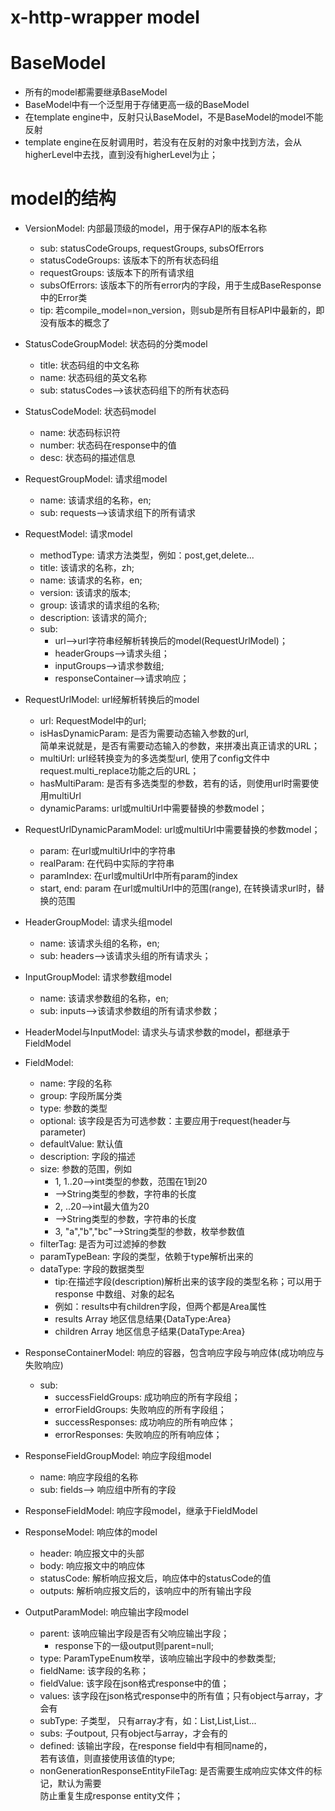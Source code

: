 x-http-wrapper model
====================

# BaseModel
   * 所有的model都需要继承BaseModel
   * BaseModel中有一个泛型用于存储更高一级的BaseModel
   * 在template engine中，反射只认BaseModel，不是BaseModel的model不能反射
   * template engine在反射调用时，若没有在反射的对象中找到方法，会从higherLevel中去找，直到没有higherLevel为止；

# model的结构
   * VersionModel: 内部最顶级的model，用于保存API的版本名称
       * sub: statusCodeGroups, requestGroups, subsOfErrors 
       * statusCodeGroups: 该版本下的所有状态码组
       * requestGroups: 该版本下的所有请求组
       * subsOfErrors: 该版本下的所有error内的字段，用于生成BaseResponse中的Error类
       * tip: 若compile_model=non_version，则sub是所有目标API中最新的，即没有版本的概念了

   * StatusCodeGroupModel: 状态码的分类model
       * title: 状态码组的中文名称
       * name: 状态码组的英文名称
       * sub: statusCodes-->该状态码组下的所有状态码
   * StatusCodeModel: 状态码model
       * name: 状态码标识符
       * number: 状态码在response中的值
       * desc: 状态码的描述信息

   * RequestGroupModel: 请求组model
       * name: 该请求组的名称，en;
       * sub: requests-->该请求组下的所有请求
   * RequestModel: 请求model
       * methodType: 请求方法类型，例如：post,get,delete...
       * title: 该请求的名称，zh;
       * name: 该请求的名称，en;
       * version: 该请求的版本;
       * group: 该请求的请求组的名称;
       * description: 该请求的简介;
       * sub: 
           * url-->url字符串经解析转换后的model(RequestUrlModel)；
           * headerGroups-->请求头组；
           * inputGroups-->请求参数组;
           * responseContainer-->请求响应；

   * RequestUrlModel: url经解析转换后的model
       * url: RequestModel中的url; 
       * isHasDynamicParam: 是否为需要动态输入参数的url,  
        简单来说就是，是否有需要动态输入的参数，来拼凑出真正请求的URL；  
       * multiUrl: url经转换变为的多选类型url, 使用了config文件中request.multi_replace功能之后的URL；
       * hasMultiParam: 是否有多选类型的参数，若有的话，则使用url时需要使用multiUrl
       * dynamicParams: url或multiUrl中需要替换的参数model；
   * RequestUrlDynamicParamModel: url或multiUrl中需要替换的参数model；
       * param: 在url或multiUrl中的字符串
       * realParam: 在代码中实际的字符串
       * paramIndex: 在url或multiUrl中所有param的index
       * start, end: param 在url或multiUrl中的范围(range), 在转换请求url时，替换的范围

   * HeaderGroupModel: 请求头组model
       * name: 该请求头组的名称，en;
       * sub: headers-->该请求头组的所有请求头；
   * InputGroupModel: 请求参数组model
       * name: 该请求参数组的名称，en;
       * sub: inputs-->该请求参数组的所有请求参数；
   * HeaderModel与InputModel: 请求头与请求参数的model，都继承于FieldModel
   * FieldModel: 
       * name: 字段的名称
       * group: 字段所属分类
       * type: 参数的类型
       * optional: 该字段是否为可选参数：主要应用于request(header与parameter)
       * defaultValue: 默认值
       * description: 字段的描述
       * size: 参数的范围，例如
           * 1, 1..20-->int类型的参数，范围在1到20
           * -->String类型的参数，字符串的长度
           * 2, ..20-->int最大值为20
           * -->String类型的参数，字符串的长度
           * 3, "a","b","bc"-->String类型的参数，枚举参数值
       * filterTag: 是否为可过滤掉的参数
       * paramTypeBean: 字段的类型，依赖于type解析出来的
       * dataType: 字段的数据类型
           * tip:在描述字段(description)解析出来的该字段的类型名称；可以用于response 中数组、对象的起名
           * 例如：results中有children字段，但两个都是Area属性
           * results	Array 地区信息结果{DataType:Area}
           * children	Array 地区信息子结果{DataType:Area}

   * ResponseContainerModel: 响应的容器，包含响应字段与响应体(成功响应与失败响应)
       * sub:
           * successFieldGroups: 成功响应的所有字段组；
           * errorFieldGroups: 失败响应的所有字段组；
           * successResponses: 成功响应的所有响应体；
           * errorResponses: 失败响应的所有响应体；
   * ResponseFieldGroupModel: 响应字段组model
       * name: 响应字段组的名称
       * sub: fields--> 响应组中所有的字段
   * ResponseFieldModel: 响应字段model，继承于FieldModel
   * ResponseModel: 响应体的model
       * header: 响应报文中的头部
       * body: 响应报文中的响应体
       * statusCode: 解析响应报文后，响应体中的statusCode的值
       * outputs: 解析响应报文后的，该响应中的所有输出字段
   * OutputParamModel: 响应输出字段model
       * parent: 该响应输出字段是否有父响应输出字段；
           * response下的一级output则parent=null;
       * type: ParamTypeEnum枚举，该响应输出字段中的参数类型;
       * fieldName: 该字段的名称；
       * fieldValue: 该字段在json格式response中的值；
       * values: 该字段在json格式response中的所有值；只有object与array，才会有
       * subType: 子类型， 只有array才有，如：List<Integer>,List<Long>,List<String>...
       * subs: 子outpout, 只有object与array，才会有的
       * defined: 该输出字段，在response field中有相同name的，  
       若有该值，则直接使用该值的type;
       * nonGenerationResponseEntityFileTag: 是否需要生成响应实体文件的标记，默认为需要  
       防止重复生成response entity文件；
        
        
        
